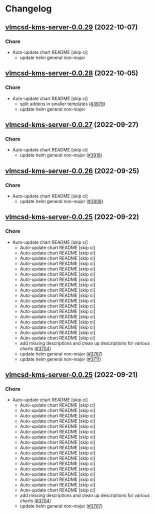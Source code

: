 # Changelog



## [vlmcsd-kms-server-0.0.29](https://github.com/truecharts/charts/compare/vlmcsd-kms-server-0.0.28...vlmcsd-kms-server-0.0.29) (2022-10-07)

### Chore

- Auto-update chart README [skip ci]
  - update helm general non-major




## [vlmcsd-kms-server-0.0.28](https://github.com/truecharts/charts/compare/vlmcsd-kms-server-0.0.27...vlmcsd-kms-server-0.0.28) (2022-10-05)

### Chore

- Auto-update chart README [skip ci]
  - split addons in smaller templates ([#3979](https://github.com/truecharts/charts/issues/3979))
  - update helm general non-major




## [vlmcsd-kms-server-0.0.27](https://github.com/truecharts/charts/compare/vlmcsd-kms-server-0.0.26...vlmcsd-kms-server-0.0.27) (2022-09-27)

### Chore

- Auto-update chart README [skip ci]
  - update helm general non-major ([#3918](https://github.com/truecharts/charts/issues/3918))




## [vlmcsd-kms-server-0.0.26](https://github.com/truecharts/charts/compare/vlmcsd-kms-server-0.0.25...vlmcsd-kms-server-0.0.26) (2022-09-25)

### Chore

- Auto-update chart README [skip ci]
  - update helm general non-major ([#3898](https://github.com/truecharts/charts/issues/3898))




## [vlmcsd-kms-server-0.0.25](https://github.com/truecharts/charts/compare/vlmcsd-kms-server-0.0.23...vlmcsd-kms-server-0.0.25) (2022-09-22)

### Chore

- Auto-update chart README [skip ci]
  - Auto-update chart README [skip ci]
  - Auto-update chart README [skip ci]
  - Auto-update chart README [skip ci]
  - Auto-update chart README [skip ci]
  - Auto-update chart README [skip ci]
  - Auto-update chart README [skip ci]
  - Auto-update chart README [skip ci]
  - Auto-update chart README [skip ci]
  - Auto-update chart README [skip ci]
  - Auto-update chart README [skip ci]
  - Auto-update chart README [skip ci]
  - Auto-update chart README [skip ci]
  - Auto-update chart README [skip ci]
  - Auto-update chart README [skip ci]
  - Auto-update chart README [skip ci]
  - Auto-update chart README [skip ci]
  - Auto-update chart README [skip ci]
  - Auto-update chart README [skip ci]
  - add missing descriptions and clean up descriptions for various charts ([#3704](https://github.com/truecharts/charts/issues/3704))
  - update helm general non-major ([#3767](https://github.com/truecharts/charts/issues/3767))
  - update helm general non-major ([#3711](https://github.com/truecharts/charts/issues/3711))




## [vlmcsd-kms-server-0.0.25](https://github.com/truecharts/charts/compare/vlmcsd-kms-server-0.0.23...vlmcsd-kms-server-0.0.25) (2022-09-21)

### Chore

- Auto-update chart README [skip ci]
  - Auto-update chart README [skip ci]
  - Auto-update chart README [skip ci]
  - Auto-update chart README [skip ci]
  - Auto-update chart README [skip ci]
  - Auto-update chart README [skip ci]
  - Auto-update chart README [skip ci]
  - Auto-update chart README [skip ci]
  - Auto-update chart README [skip ci]
  - Auto-update chart README [skip ci]
  - Auto-update chart README [skip ci]
  - Auto-update chart README [skip ci]
  - Auto-update chart README [skip ci]
  - Auto-update chart README [skip ci]
  - Auto-update chart README [skip ci]
  - Auto-update chart README [skip ci]
  - Auto-update chart README [skip ci]
  - Auto-update chart README [skip ci]
  - add missing descriptions and clean up descriptions for various charts ([#3704](https://github.com/truecharts/charts/issues/3704))
  - update helm general non-major ([#3767](https://github.com/truecharts/charts/issues/3767))
